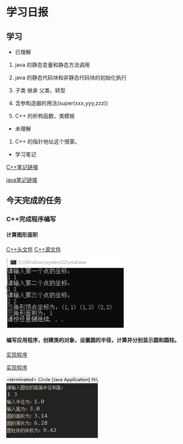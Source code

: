 # 学习日报

## 学习

* 已理解
1. java 的静态变量和静态方法调用
2. java 的静态代码块和非静态代码块的初始化执行
3. 子类 继承 父类，转型
4. 含参构造器的用法(super(xxx,yyy,zzz))

5.  C++ 的析构函数，类模板


* 未理解
1. C++ 的指针地址这个很蒙。


* 学习笔记

[C++笔记链接](https://github.com/ChadSZ/learn_git/blob/note/0731/c%2B%2B_note.md)

[java笔记链接](https://github.com/ChadSZ/learn_git/blob/note/0731/java_note.md)


## 今天完成的任务
### C++完成程序编写

#### 计算图形面积

[C++头文件](https://github.com/ChadSZ/learn_git/blob/note/0731/Point.h)
[C++源文件](https://github.com/ChadSZ/learn_git/blob/note/0731/point.cpp)

![C++效果图1](https://github.com/ChadSZ/learn_git/blob/note/0731/point.PNG)


#### 编写应用程序，创建类的对象，设置圆的半径，计算并分别显示圆和圆柱。

[实现程序](https://github.com/ChadSZ/learn_git/blob/note/0731/Circle.java)

[实现程序](https://github.com/ChadSZ/learn_git/blob/note/0731/Cylinder.java)

![程序结果显示](https://github.com/ChadSZ/learn_git/blob/note/0731/cylinder.PNG)




